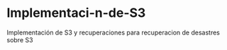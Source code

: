 # Implementaci-n-de-S3
Implementación de S3 y recuperaciones para recuperacion de desastres sobre S3
